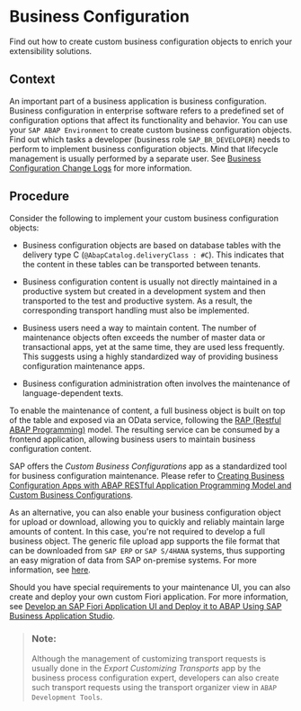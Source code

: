 <!-- loio8b101cb491424ade93ce6741f41f99c1 -->

# Business Configuration

Find out how to create custom business configuration objects to enrich your extensibility solutions.



<a name="loio8b101cb491424ade93ce6741f41f99c1__section_ybx_5y3_zsb"/>

## Context

An important part of a business application is business configuration. Business configuration in enterprise software refers to a predefined set of configuration options that affect its functionality and behavior. You can use your `SAP ABAP Environment` to create custom business configuration objects. Find out which tasks a developer \(business role `SAP_BR_DEVELOPER`\) needs to perform to implement business configuration objects. Mind that lifecycle management is usually performed by a separate user. See [Business Configuration Change Logs](https://help.sap.com/viewer/65de2977205c403bbc107264b8eccf4b/latest/en-US/5c6cf20499894f1083e80dba7c5963d4.html) for more information.



<a name="loio8b101cb491424ade93ce6741f41f99c1__section_zbx_5y3_zsb"/>

## Procedure

Consider the following to implement your custom business configuration objects:

-   Business configuration objects are based on database tables with the delivery type C \(`@AbapCatalog.deliveryClass : #C`\). This indicates that the content in these tables can be transported between tenants.

-   Business configuration content is usually not directly maintained in a productive system but created in a development system and then transported to the test and productive system. As a result, the corresponding transport handling must also be implemented.

-   Business users need a way to maintain content. The number of maintenance objects often exceeds the number of master data or transactional apps, yet at the same time, they are used less frequently. This suggests using a highly standardized way of providing business configuration maintenance apps.

-   Business configuration administration often involves the maintenance of language-dependent texts.


To enable the maintenance of content, a full business object is built on top of the table and exposed via an OData service, following the [RAP \(Restful ABAP Programming\)](https://help.sap.com/viewer/923180ddb98240829d935862025004d6/latest/en-US/289477a81eec4d4e84c0302fb6835035.html) model. The resulting service can be consumed by a frontend application, allowing business users to maintain business configuration content.

SAP offers the *Custom Business Configurations* app as a standardized tool for business configuration maintenance. Please refer to [Creating Business Configuration Apps with ABAP RESTful Application Programming Model and Custom Business Configurations](creating-business-configuration-apps-with-abap-restful-application-programming-model-and-fa420dd.md).

As an alternative, you can also enable your business configuration object for upload or download, allowing you to quickly and reliably maintain large amounts of content. In this case, you're not required to develop a full business object. The generic file upload app supports the file format that can be downloaded from `SAP ERP` or `SAP S/4HANA` systems, thus supporting an easy migration of data from SAP on-premise systems. For more information, see [here](https://help.sap.com/viewer/65de2977205c403bbc107264b8eccf4b/latest/en-US/c8ca7bec802a4ebcbd9444a9b1827ee0.html).

Should you have special requirements to your maintenance UI, you can also create and deploy your own custom Fiori application. For more information, see [Develop an SAP Fiori Application UI and Deploy it to ABAP Using SAP Business Application Studio](https://help.sap.com/docs/BTP/65de2977205c403bbc107264b8eccf4b/eaaeba48e5e04949855f2763477cd557.html).

> ### Note:  
> Although the management of customizing transport requests is usually done in the *Export Customizing Transports* app by the business process configuration expert, developers can also create such transport requests using the transport organizer view in `ABAP Development Tools`.

